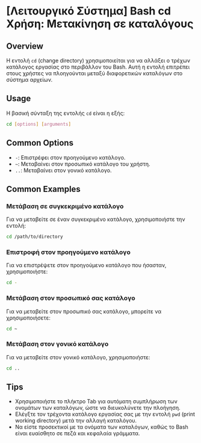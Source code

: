 # [Λειτουργικό Σύστημα] Bash cd Χρήση: Μετακίνηση σε καταλόγους

## Overview
Η εντολή `cd` (change directory) χρησιμοποιείται για να αλλάξει ο τρέχων κατάλογος εργασίας στο περιβάλλον του Bash. Αυτή η εντολή επιτρέπει στους χρήστες να πλοηγούνται μεταξύ διαφορετικών καταλόγων στο σύστημα αρχείων.

## Usage
Η βασική σύνταξη της εντολής `cd` είναι η εξής:

```bash
cd [options] [arguments]
```

## Common Options
- `-`: Επιστρέφει στον προηγούμενο κατάλογο.
- `~`: Μεταβαίνει στον προσωπικό κατάλογο του χρήστη.
- `..`: Μεταβαίνει στον γονικό κατάλογο.

## Common Examples
### Μετάβαση σε συγκεκριμένο κατάλογο
Για να μεταβείτε σε έναν συγκεκριμένο κατάλογο, χρησιμοποιήστε την εντολή:

```bash
cd /path/to/directory
```

### Επιστροφή στον προηγούμενο κατάλογο
Για να επιστρέψετε στον προηγούμενο κατάλογο που ήσασταν, χρησιμοποιήστε:

```bash
cd -
```

### Μετάβαση στον προσωπικό σας κατάλογο
Για να μεταβείτε στον προσωπικό σας κατάλογο, μπορείτε να χρησιμοποιήσετε:

```bash
cd ~
```

### Μετάβαση στον γονικό κατάλογο
Για να μεταβείτε στον γονικό κατάλογο, χρησιμοποιήστε:

```bash
cd ..
```

## Tips
- Χρησιμοποιήστε το πλήκτρο Tab για αυτόματη συμπλήρωση των ονομάτων των καταλόγων, ώστε να διευκολύνετε την πλοήγηση.
- Ελέγξτε τον τρέχοντα κατάλογο εργασίας σας με την εντολή `pwd` (print working directory) μετά την αλλαγή καταλόγου.
- Να είστε προσεκτικοί με τα ονόματα των καταλόγων, καθώς το Bash είναι ευαίσθητο σε πεζά και κεφαλαία γράμματα.